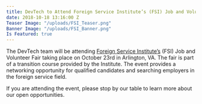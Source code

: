 ```yaml
---
title: DevTech to Attend Foreign Service Institute’s (FSI) Job and Volunteer Fair
date: 2018-10-18 13:16:00 Z
Teaser Image: "/uploads/FSI_Teaser.png"
Banner Image: "/uploads/FSI_Banner.png"
Is Featured: true
---
```


The DevTech team will be attending [Foreign Service Institute’s](https://www.state.gov/m/fsi/) (FSI) Job and Volunteer Fair taking place on October 23rd in Arlington, VA. The fair is part of a transition course provided by the Institute. The event provides a networking opportunity for qualified candidates and searching employers in the foreign service field.  

If you are attending the event, please stop by our table to learn more about our open opportunities. 

